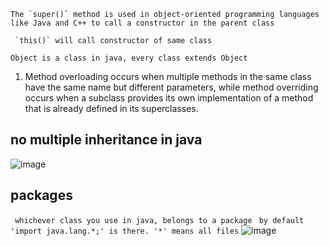 

``` The `super()` method is used in object-oriented programming languages like Java and C++ to call a constructor in the parent class ```

``` `this()` will call constructor of same class```

``` Object is a class in java, every class extends Object ```

1) Method overloading occurs when multiple methods in the same class have the same name but different parameters, while method overriding occurs when a subclass provides its own implementation of a method that is already defined in its superclasses. 

 


## no multiple inheritance in java
![image](https://github.com/Deaddemon/Notes/assets/77224604/0bfddbac-8b12-49b9-b531-d8d9535bad19)

## packages 
``` whichever class you use in java, belongs to a package```
``` by default 'import java.lang.*;' is there. '*' means all files```
![image](https://github.com/Deaddemon/Notes/assets/77224604/2492d69c-b6d3-4e04-a739-49dcf8d33c34)
